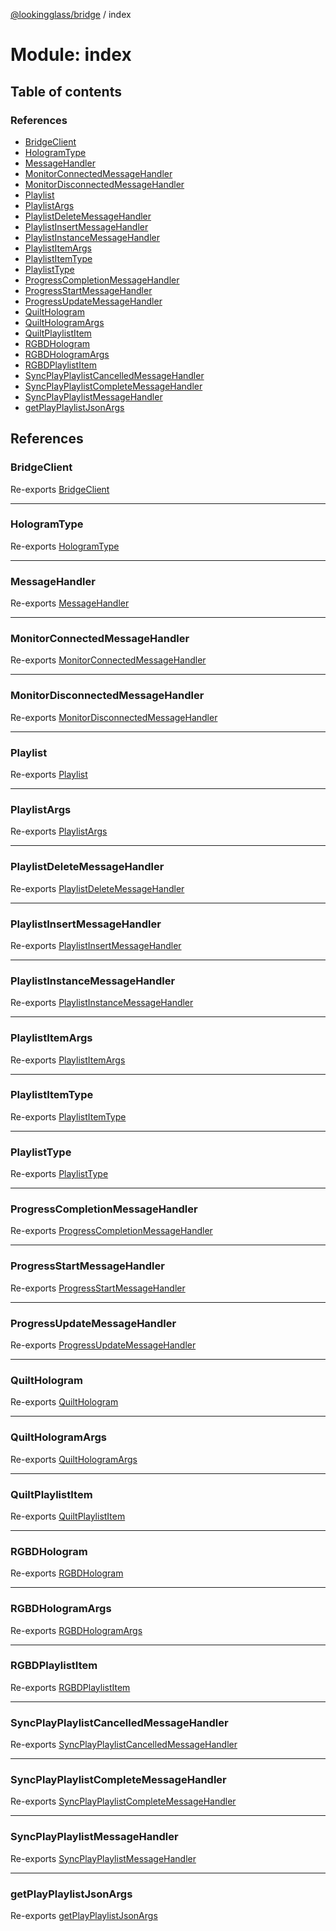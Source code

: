 [@lookingglass/bridge](../README.md) / index

# Module: index

## Table of contents

### References

- [BridgeClient](index.md#bridgeclient)
- [HologramType](index.md#hologramtype)
- [MessageHandler](index.md#messagehandler)
- [MonitorConnectedMessageHandler](index.md#monitorconnectedmessagehandler)
- [MonitorDisconnectedMessageHandler](index.md#monitordisconnectedmessagehandler)
- [Playlist](index.md#playlist)
- [PlaylistArgs](index.md#playlistargs)
- [PlaylistDeleteMessageHandler](index.md#playlistdeletemessagehandler)
- [PlaylistInsertMessageHandler](index.md#playlistinsertmessagehandler)
- [PlaylistInstanceMessageHandler](index.md#playlistinstancemessagehandler)
- [PlaylistItemArgs](index.md#playlistitemargs)
- [PlaylistItemType](index.md#playlistitemtype)
- [PlaylistType](index.md#playlisttype)
- [ProgressCompletionMessageHandler](index.md#progresscompletionmessagehandler)
- [ProgressStartMessageHandler](index.md#progressstartmessagehandler)
- [ProgressUpdateMessageHandler](index.md#progressupdatemessagehandler)
- [QuiltHologram](index.md#quilthologram)
- [QuiltHologramArgs](index.md#quilthologramargs)
- [QuiltPlaylistItem](index.md#quiltplaylistitem)
- [RGBDHologram](index.md#rgbdhologram)
- [RGBDHologramArgs](index.md#rgbdhologramargs)
- [RGBDPlaylistItem](index.md#rgbdplaylistitem)
- [SyncPlayPlaylistCancelledMessageHandler](index.md#syncplayplaylistcancelledmessagehandler)
- [SyncPlayPlaylistCompleteMessageHandler](index.md#syncplayplaylistcompletemessagehandler)
- [SyncPlayPlaylistMessageHandler](index.md#syncplayplaylistmessagehandler)
- [getPlayPlaylistJsonArgs](index.md#getplayplaylistjsonargs)

## References

### BridgeClient

Re-exports [BridgeClient](../classes/client.BridgeClient.md)

___

### HologramType

Re-exports [HologramType](components_hologram.md#hologramtype)

___

### MessageHandler

Re-exports [MessageHandler](../classes/components_messageHandler.MessageHandler.md)

___

### MonitorConnectedMessageHandler

Re-exports [MonitorConnectedMessageHandler](../classes/components_messageHandler.MonitorConnectedMessageHandler.md)

___

### MonitorDisconnectedMessageHandler

Re-exports [MonitorDisconnectedMessageHandler](../classes/components_messageHandler.MonitorDisconnectedMessageHandler.md)

___

### Playlist

Re-exports [Playlist](../classes/playlists_playlist.Playlist.md)

___

### PlaylistArgs

Re-exports [PlaylistArgs](../interfaces/playlists_playlist.PlaylistArgs.md)

___

### PlaylistDeleteMessageHandler

Re-exports [PlaylistDeleteMessageHandler](../classes/components_messageHandler.PlaylistDeleteMessageHandler.md)

___

### PlaylistInsertMessageHandler

Re-exports [PlaylistInsertMessageHandler](../classes/components_messageHandler.PlaylistInsertMessageHandler.md)

___

### PlaylistInstanceMessageHandler

Re-exports [PlaylistInstanceMessageHandler](../classes/components_messageHandler.PlaylistInstanceMessageHandler.md)

___

### PlaylistItemArgs

Re-exports [PlaylistItemArgs](../interfaces/playlists_playlistItems.PlaylistItemArgs.md)

___

### PlaylistItemType

Re-exports [PlaylistItemType](playlists_playlist.md#playlistitemtype)

___

### PlaylistType

Re-exports [PlaylistType](../interfaces/playlists_playlist.PlaylistType.md)

___

### ProgressCompletionMessageHandler

Re-exports [ProgressCompletionMessageHandler](../classes/components_messageHandler.ProgressCompletionMessageHandler.md)

___

### ProgressStartMessageHandler

Re-exports [ProgressStartMessageHandler](../classes/components_messageHandler.ProgressStartMessageHandler.md)

___

### ProgressUpdateMessageHandler

Re-exports [ProgressUpdateMessageHandler](../classes/components_messageHandler.ProgressUpdateMessageHandler.md)

___

### QuiltHologram

Re-exports [QuiltHologram](../classes/components_hologram.QuiltHologram.md)

___

### QuiltHologramArgs

Re-exports [QuiltHologramArgs](components_hologram.md#quilthologramargs)

___

### QuiltPlaylistItem

Re-exports [QuiltPlaylistItem](../classes/playlists_playlistItems.QuiltPlaylistItem.md)

___

### RGBDHologram

Re-exports [RGBDHologram](../classes/components_hologram.RGBDHologram.md)

___

### RGBDHologramArgs

Re-exports [RGBDHologramArgs](components_hologram.md#rgbdhologramargs)

___

### RGBDPlaylistItem

Re-exports [RGBDPlaylistItem](../classes/playlists_playlistItems.RGBDPlaylistItem.md)

___

### SyncPlayPlaylistCancelledMessageHandler

Re-exports [SyncPlayPlaylistCancelledMessageHandler](../classes/components_messageHandler.SyncPlayPlaylistCancelledMessageHandler.md)

___

### SyncPlayPlaylistCompleteMessageHandler

Re-exports [SyncPlayPlaylistCompleteMessageHandler](../classes/components_messageHandler.SyncPlayPlaylistCompleteMessageHandler.md)

___

### SyncPlayPlaylistMessageHandler

Re-exports [SyncPlayPlaylistMessageHandler](../classes/components_messageHandler.SyncPlayPlaylistMessageHandler.md)

___

### getPlayPlaylistJsonArgs

Re-exports [getPlayPlaylistJsonArgs](../interfaces/playlists_playlist.getPlayPlaylistJsonArgs.md)
